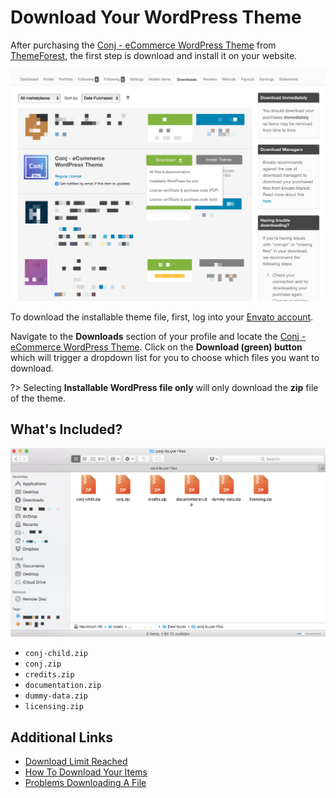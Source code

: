 # Download Your WordPress Theme

After purchasing the [Conj - eCommerce WordPress Theme](https://themeforest.net/item/conj-ecommerce-wordpress-theme/21935639?ref=mypreview) from [ThemeForest](http://themeforest.net/?ref=mypreview), the first step is download and install it on your website.

![Download Conj - eCommerce WordPress Theme](img/download-conj-wordpress-theme.png)

To download the installable theme file, first, log into your [Envato account](https://account.envato.com/sign_in?to=envatomarket).

Navigate to the **Downloads** section of your profile and locate the [Conj - eCommerce WordPress Theme](https://themeforest.net/item/conj-ecommerce-wordpress-theme/21935639?ref=mypreview). 
Click on the **Download (green) button** which will trigger a dropdown list for you to choose which files you want to download.

?> Selecting **Installable WordPress file only** will only download the **zip** file of the theme.

## What's Included?

![What's included in Conj - eCommerce WordPress Theme](img/conj-buyer-files.png)

* `conj-child.zip`
* `conj.zip`
* `credits.zip`
* `documentation.zip`
* `dummy-data.zip`
* `licensing.zip`

## Additional Links

* [Download Limit Reached](https://help.market.envato.com/hc/en-us/articles/202821300-Download-Limit-Reached)
* [How To Download Your Items](https://help.market.envato.com/hc/en-us/articles/202501014-How-To-Download-Your-Items)
* [Problems Downloading A File](https://help.market.envato.com/hc/en-us/articles/202821520-Problems-Downloading-A-File)

